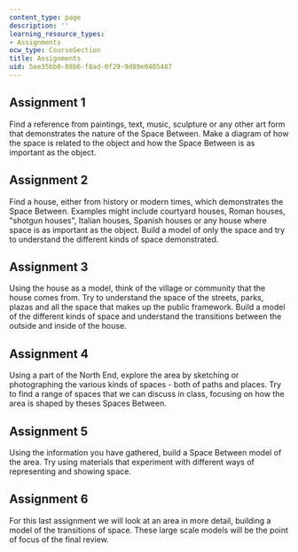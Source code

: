 ```yaml
---
content_type: page
description: ''
learning_resource_types:
- Assignments
ocw_type: CourseSection
title: Assignments
uid: 5ee35bb0-08b6-f8ad-0f29-9d89e0405487
---
```


Assignment 1
------------

Find a reference from paintings, text, music, sculpture or any other art form that demonstrates the nature of the Space Between. Make a diagram of how the space is related to the object and how the Space Between is as important as the object.

Assignment 2
------------

Find a house, either from history or modern times, which demonstrates the Space Between. Examples might include courtyard houses, Roman houses, "shotgun houses", Italian houses, Spanish houses or any house where space is as important as the object. Build a model of only the space and try to understand the different kinds of space demonstrated.

Assignment 3
------------

Using the house as a model, think of the village or community that the house comes from. Try to understand the space of the streets, parks, plazas and all the space that makes up the public framework. Build a model of the different kinds of space and understand the transitions between the outside and inside of the house.

Assignment 4
------------

Using a part of the North End, explore the area by sketching or photographing the various kinds of spaces - both of paths and places. Try to find a range of spaces that we can discuss in class, focusing on how the area is shaped by theses Spaces Between.

Assignment 5
------------

Using the information you have gathered, build a Space Between model of the area. Try using materials that experiment with different ways of representing and showing space.

Assignment 6
------------

For this last assignment we will look at an area in more detail, building a model of the transitions of space. These large scale models will be the point of focus of the final review.